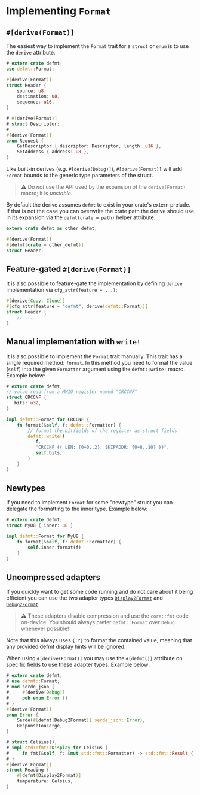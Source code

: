 # Implementing `Format`

## `#[derive(Format)]`

The easiest way to implement the `Format` trait for a `struct` or `enum` is to use the `derive` attribute.

``` rust
# extern crate defmt;
use defmt::Format;

#[derive(Format)]
struct Header {
    source: u8,
    destination: u8,
    sequence: u16,
}

# #[derive(Format)]
# struct Descriptor;
#
#[derive(Format)]
enum Request {
    GetDescriptor { descriptor: Descriptor, length: u16 },
    SetAddress { address: u8 },
}
```

Like built-in derives (e.g. `#[derive(Debug)]`), `#[derive(Format)]` will add `Format` bounds to the generic type parameters of the struct.

> ⚠️ Do *not* use the API used by the expansion of the `derive(Format)` macro; it is *unstable*.

By default the derive assumes `defmt` to exist in your crate's extern prelude.
If that is not the case you can overwrite the crate path the derive should use in its expansion via the `defmt(crate = path)` helper attribute.

```rust
extern crate defmt as other_defmt;

#[derive(Format)]
#[defmt(crate = other_defmt)]
struct Header;
```

## Feature-gated `#[derive(Format)]`

It is also possible to feature-gate the implementation by defining
`derive` implementation via `cfg_attr(feature = ...)`:

```rust
#[derive(Copy, Clone)]
#[cfg_attr(feature = "defmt", derive(defmt::Format))]
struct Header {
    // ...
}
```

## Manual implementation with `write!`

It is also possible to implement the `Format` trait manually.
This trait has a single required method: `format`.
In this method you need to format the value (`self`) into the given `Formatter` argument using the `defmt::write!` macro.
Example below:

``` rust
# extern crate defmt;
// value read from a MMIO register named "CRCCNF"
struct CRCCNF {
   bits: u32,
}

impl defmt::Format for CRCCNF {
    fn format(&self, f: defmt::Formatter) {
        // format the bitfields of the register as struct fields
        defmt::write!(
           f,
           "CRCCNF {{ LEN: {0=0..2}, SKIPADDR: {0=8..10} }}",
           self.bits,
        )
    }
}
```

## Newtypes

If you need to implement `Format` for some "newtype" struct you can delegate the formatting to the inner type.
Example below:

``` rust
# extern crate defmt;
struct MyU8 { inner: u8 }

impl defmt::Format for MyU8 {
    fn format(&self, f: defmt::Formatter) {
        self.inner.format(f)
    }
}
```

## Uncompressed adapters

If you quickly want to get some code running and do not care about it being efficient you can use the two adapter types [`Display2Format`] and [`Debug2Format`].

> ⚠️ These adapters disable compression and use the `core::fmt` code on-device! You should always prefer `defmt::Format` over `Debug` whenever possible!

Note that this always uses `{:?}` to format the contained value, meaning that any provided defmt display hints will be ignored.

When using `#[derive(Format)]` you may use the `#[defmt()]` attribute on specific fields to use these adapter types.
Example below:

``` rust
# extern crate defmt;
# use defmt::Format;
# mod serde_json {
#     #[derive(Debug)]
#     pub enum Error {}
# }
#[derive(Format)]
enum Error {
    Serde(#[defmt(Debug2Format)] serde_json::Error),
    ResponseTooLarge,
}

# struct Celsius();
# impl std::fmt::Display for Celsius {
#     fn fmt(&self, f: &mut std::fmt::Formatter) -> std::fmt::Result { Ok(()) }
# }
#[derive(Format)]
struct Reading {
    #[defmt(Display2Format)]
    temperature: Celsius,
}
```

[`Display2Format`]: https://docs.rs/defmt/*/defmt/struct.Display2Format.html
[`Debug2Format`]: https://docs.rs/defmt/*/defmt/struct.Debug2Format.html
